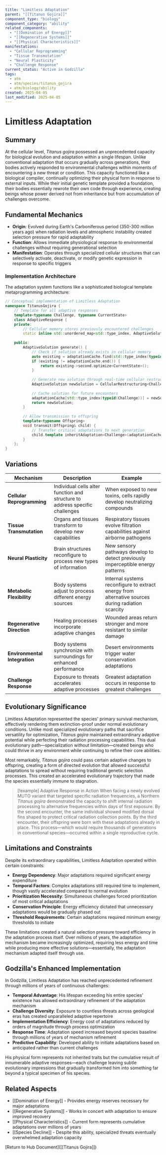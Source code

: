 ```yaml
---
title: "Limitless Adaptation"
parent: "[[Titanus Gojira]]"
component_type: "biology"
component_category: "ability"
related_components:
  - "[[Domination of Energy]]"
  - "[[Regenerative Systems]]"
  - "[[Physical Characteristics]]"
manifestations:
  - "Cellular Reprogramming"
  - "Tissue Transmutation"
  - "Neural Plasticity"
  - "Challenge Response"
current_status: "Active in Godzilla"
tags:
  - atm
  - atm/species/titanus_gojira
  - atm/biology/ability
created: 2025-04-05
last_modified: 2025-04-05
---
```


# Limitless Adaptation

## Summary

At the cellular level, *Titanus gojira* possessed an unprecedented capacity for biological evolution and adaptation within a single lifespan. Unlike conventional adaptation that occurs gradually across generations, their bodies actively responded to environmental challenges within moments of encountering a new threat or condition. This capacity functioned like a biological compiler, continually optimizing their physical form in response to external inputs. While their initial genetic template provided a foundation, their bodies essentially rewrote their own code through experience, creating beings whose power derived not from inheritance but from accumulation of challenges overcome.

## Fundamental Mechanics

- **Origin**: Evolved during Earth's Carboniferous period (350-300 million years ago) when radiation levels and atmospheric instability created selection pressure for rapid adaptability
- **Function**: Allows immediate physiological response to environmental challenges without requiring generational selection
- **Manifestation**: Operates through specialized cellular structures that can selectively activate, deactivate, or modify genetic expression in response to specific triggers

### Implementation Architecture

The adaptation system functions like a sophisticated biological template metaprogramming architecture:

```cpp
// Conceptual implementation of Limitless Adaptation
namespace TitanusGojira {
    // Template for all adaptive responses
    template<typename Challenge, typename CurrentState>
    class AdaptiveResponse {
    private:
        // Cellular memory stores previously encountered challenges
        static inline std::unordered_map<std::type_index, AdaptiveSolution> adaptationCache;
        
    public:
        AdaptiveSolution generate() {
            // Check if solution already exists in cellular memory
            auto existing = adaptationCache.find(std::type_index(typeid(Challenge)));
            if (existing != adaptationCache.end()) {
                return existing->second.optimize<CurrentState>();
            }
            
            // Generate new solution through real-time cellular restructuring
            AdaptiveSolution newSolution = CellularRestructuring<Challenge, CurrentState>::solve();
            
            // Cache solution for future encounters
            adaptationCache[std::type_index(typeid(Challenge))] = newSolution;
            return newSolution;
        }
        
        // Allow transmission to offspring
        template<typename Offspring>
        void transmit(Offspring& child) {
            // Transfer critical adaptations to next generation
            child.template inheritAdaptation<Challenge>(adaptationCache[std::type_index(typeid(Challenge))]);
        }
    };
}
```

## Variations

| Mechanism | Description | Example |
|---------|-------------|---------|
| **Cellular Reprogramming** | Individual cells alter function and structure to address specific challenges | When exposed to new toxins, cells rapidly develop neutralizing compounds |
| **Tissue Transmutation** | Organs and tissues transform to develop new capabilities | Respiratory tissues evolve filtration capabilities against airborne pathogens |
| **Neural Plasticity** | Brain structures reconfigure to process new types of information | New sensory pathways develop to detect previously imperceptible energy patterns |
| **Metabolic Flexibility** | Body systems adjust to process different energy sources | Internal systems reconfigure to extract energy from alternative sources during radiation scarcity |
| **Regenerative Direction** | Healing processes incorporate adaptive changes | Wounded areas return stronger and more resistant to similar damage |
| **Environmental Integration** | Body systems synchronize with surroundings for enhanced performance | Desert environments trigger water conservation adaptations |
| **Challenge Response** | Exposure to threats accelerates adaptive processes | Greatest adaptation occurs in response to greatest challenges |

## Evolutionary Significance

Limitless Adaptation represented the species' primary survival mechanism, effectively rendering them extinction-proof under normal evolutionary conditions. Unlike most specialized evolutionary paths that sacrifice versatility for optimization, *Titanus gojira* maintained extraordinary adaptive potential while perfecting their radiation processing capabilities. This dual evolutionary path—specialization without limitation—created beings who could thrive in any environment while continuing to refine their core abilities.

Most remarkably, *Titanus gojira* could pass certain adaptive changes to offspring, creating a form of directed evolution that allowed successful adaptations to spread without requiring traditional genetic selection processes. This created an accelerated evolutionary trajectory that made the species essentially immune to stagnation.

> [!example] Adaptive Response in Action
> When facing a newly evolved MUTO variant that targeted specific radiation frequencies, a Northern *Titanus gojira* demonstrated the capacity to shift internal radiation processing to alternative frequencies within days of first exposure. By the second encounter, the same individual showed modified dorsal fins shaped to protect critical radiation collection points. By the third encounter, their offspring were born with these adaptations already in place. This process—which would require thousands of generations in conventional species—occurred within a single reproductive cycle.

## Limitations and Constraints

Despite its extraordinary capabilities, Limitless Adaptation operated within certain constraints:

- **Energy Dependency**: Major adaptations required significant energy expenditure
- **Temporal Factors**: Complex adaptations still required time to implement, though vastly accelerated compared to normal evolution
- **Prioritization Necessity**: Simultaneous challenges forced prioritization of most critical adaptations
- **Conservation Principle**: Energy efficiency dictated that unnecessary adaptations would be gradually phased out
- **Threshold Requirements**: Certain adaptations required minimum energy thresholds to initiate

These limitations created a natural selection pressure toward efficiency in the adaptation process itself. Over millions of years, the adaptation mechanism became increasingly optimized, requiring less energy and time while producing more effective solutions—essentially, the adaptation mechanism adapted itself through use.

## Godzilla's Enhanced Implementation

In Godzilla, Limitless Adaptation has reached unprecedented refinement through millions of years of continuous challenges:

- **Temporal Advantage**: His lifespan exceeding his entire species' existence has allowed extraordinary refinement of the adaptation mechanism
- **Challenge Diversity**: Exposure to countless threats across geological eras has created unparalleled adaptive repertoire
- **Implementation Efficiency**: Energy cost of adaptations reduced by orders of magnitude through process optimization
- **Response Time**: Adaptation speed increased beyond species baseline through millions of years of mechanism refinement
- **Predictive Capability**: Developed ability to initiate adaptations based on anticipated rather than current challenges

His physical form represents not inherited traits but the cumulative result of innumerable adaptive responses—each challenge leaving subtle evolutionary impressions that gradually transformed him into something far beyond a typical specimen of his species.

## Related Aspects

- [[Domination of Energy]] - Provides energy reserves necessary for major adaptations
- [[Regenerative Systems]] - Works in concert with adaptation to ensure improved recovery
- [[Physical Characteristics]] - Current form represents cumulative adaptations over millions of years
- [[Species Decline]] - Despite this ability, specialized threats eventually overwhelmed adaptation capacity

[Return to Hub Document]([[Titanus Gojira]])
